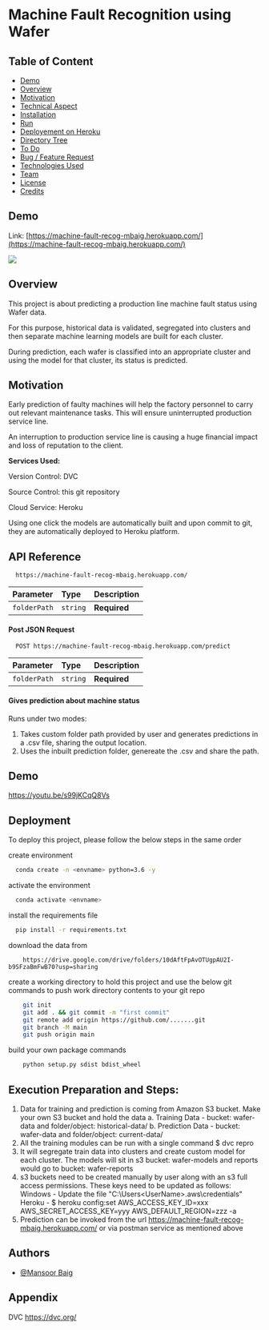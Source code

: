 
# Machine Fault Recognition using Wafer 

## Table of Content
  * [Demo](#demo)
  * [Overview](#overview)
  * [Motivation](#motivation)
  * [Technical Aspect](#technical-aspect)
  * [Installation](#installation)
  * [Run](#run)
  * [Deployement on Heroku](#deployement-on-heroku)
  * [Directory Tree](#directory-tree)
  * [To Do](#to-do)
  * [Bug / Feature Request](#bug---feature-request)
  * [Technologies Used](#technologies-used)
  * [Team](#team)
  * [License](#license)
  * [Credits](#credits)
  
## Demo
Link: [https://machine-fault-recog-mbaig.herokuapp.com/](https://machine-fault-recog-mbaig.herokuapp.com/)

[![](https://imgur.com/ZOAt16X.png)](https://machine-fault-recog-mbaig.herokuapp.com/)

## Overview
This project is about predicting a production line machine fault status using Wafer data. 

For this purpose, historical data is validated, segregated into clusters and then separate machine learning models are 
built for each cluster. 

During prediction, each wafer is classified into an appropriate cluster and using the model for that cluster, 
its status is predicted.

## Motivation
Early prediction of faulty machines will help the factory personnel to carry out relevant maintenance tasks. 
This will ensure uninterrupted production service line. 

An interruption to production service line is causing a huge financial impact and loss of reputation to the client.  


**Services Used:**

Version Control: DVC

Source Control: this git repository

Cloud Service: Heroku

Using one click the models are automatically built and upon commit to git, they are automatically deployed to Heroku platform.








## API Reference

```http
  https://machine-fault-recog-mbaig.herokuapp.com/
```

| Parameter | Type     | Description                |
| :-------- | :------- | :------------------------- |
| `folderPath` | `string` | **Required** |

#### Post JSON Request

```http
  POST https://machine-fault-recog-mbaig.herokuapp.com/predict
```

| Parameter | Type     | Description                |
| :-------- | :------- | :------------------------- |
| `folderPath` | `string` | **Required** |


#### Gives prediction about machine status

Runs under two modes:
1. Takes custom folder path provided by user and generates predictions in a .csv file, sharing the output location.
2. Uses the inbuilt prediction folder, genereate the .csv and share the path.

  
## Demo

https://youtu.be/s99jKCqQ8Vs

  
## Deployment

To deploy this project, please follow the below steps in the same order 

create environment

```bash
  conda create -n <envname> python=3.6 -y
```

activate the environment

```bash
  conda activate <envname>
```

install the requirements file

```bash
  pip install -r requirements.txt
```

download the data from

```http
    https://drive.google.com/drive/folders/10dAftFpAvOTUgpAU2I-b9SFzaBmFwB70?usp=sharing
```

create a working directory to hold this project and use the below git commands 
to push work directory contents to your git repo

```bash
    git init
    git add . && git commit -m "first commit"
    git remote add origin https://github.com/.......git
    git branch -M main
    git push origin main
```

build your own package commands

```bash
    python setup.py sdist bdist_wheel 
```

## Execution Preparation and Steps:
1. Data for training and prediction is coming from Amazon S3 bucket. Make your own S3 bucket and hold the data
    a. Training Data - bucket: wafer-data and folder/object: historical-data/
    b. Prediction Data - bucket: wafer-data and folder/object: current-data/
2. All the training modules can be run with a single command $ dvc repro
3. It will segregate train data into clusters and create custom model for each cluster. The models will sit in 
   s3 bucket: wafer-models and reports would go to bucket: wafer-reports
4. s3 buckets need to be created manually by user along with an s3 full access permissions. 
   These keys need to be updated as follows:
   Windows - Update the file "C:\Users\<UserName>\.aws\credentials" 
   Heroku - $ heroku config:set AWS_ACCESS_KEY_ID=xxx AWS_SECRET_ACCESS_KEY=yyy AWS_DEFAULT_REGION=zzz -a <dyno-name>
5. Prediction can be invoked from the url https://machine-fault-recog-mbaig.herokuapp.com/ or via postman service
   as mentioned above





  
## Authors

- [@Mansoor Baig](https://github.com/MansoorAB)

  
## Appendix

DVC https://dvc.org/

  
